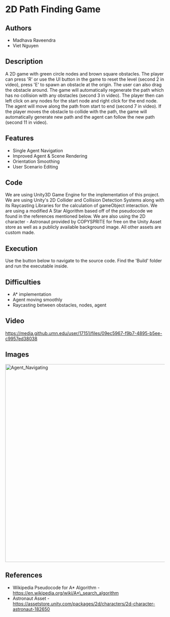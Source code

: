 # 2D Path Finding Game

## Authors

-   Madhava Raveendra
-   Viet Nguyen

## Description

A 2D game with green circle nodes and brown square obstacles. The player can press 'R' or use the UI button in the game to reset the level (second 2 in video), press 'E' to spawn an obstacle at the origin. The user can also drag the obstacle around. The game will automatically regenerate the path which has no collision with any obstacles (second 3 in video). The player then can left click on any nodes for the start node and right click for the end node. The agent will move along the path from start to end (second 7 in video). If the player moves the obstacle to collide with the path, the game will automatically generate new path and the agent can follow the new path (second 11 in video).

## Features

-   Single Agent Navigation
-   Improved Agent & Scene Rendering
-   Orientation Smoothing
-   User Scenario Editing

## Code

We are using Unity3D Game Engine for the implementation of this project. We are using Unity's 2D Collider and Collision Detection Systems along with its Raycasting Libraries for the calculation of gameObject interaction. We are using a modified A Star Algorithm based off of the pseudocode we found in the references mentioned below. We are also using the 2D character - Astronaut provided by COPYSPRITE for free on the Unity Asset store as well as a publicly available background image. All other assets are custom made.

## Execution

Use the button below to navigate to the source code.
Find the 'Build' folder and run the executable inside.

## Difficulties

-   A\* implementation
-   Agent moving smoothly
-   Raycasting between obstacles, nodes, agent

## Video


https://media.github.umn.edu/user/17151/files/09ec5967-f9b7-4895-b5ee-c9957ed38038



## Images
<img width="624" alt="Agent_Navigating" src="https://media.github.umn.edu/user/17151/files/88fce01f-cb0f-4d42-ac27-fa4d38b69d09">


## References

-   Wikipedia Pseudocode for A* Algorithm - https://en.wikipedia.org/wiki/A*\_search_algorithm
-   Astronaut Asset - https://assetstore.unity.com/packages/2d/characters/2d-character-astronaut-182650
